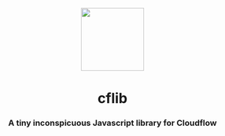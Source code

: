 <p align="center">
  <img src="" height="128">
  <h1 align="center">cflib</h1>
  <h3 align="center">A tiny inconspicuous Javascript library for Cloudflow</h3>
</p>
